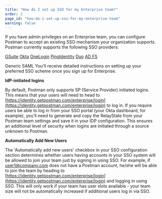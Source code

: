 ```yaml
---
title: "How do I set up SSO for my Enterprise team?"
order: 3
page_id: "how-do-i-set-up-sso-for-my-enterprise-team"
warning: false
---
```

If you have admin privileges on an Enterprise team, you can configure Postman to accept an existing SSO mechanism your organization supports. Postman currently supports the following SSO providers:

[GSuite](https://gsuite.google.com/)
[Okta](https://www.okta.com/)
[OneLogin](https://www.google.com/url?sa=t&amp;rct=j&amp;q=&amp;esrc=s&amp;source=web&amp;cd=1&amp;cad=rja&amp;uact=8&amp;ved=0ahUKEwjnjZuJpqfYAhUGYo8KHSHvDYEQFggoMAA&amp;url=https%3A%2F%2Fwww.onelogin.com%2F&amp;usg=AOvVaw2lN8u9YGDYgFN1I7YKo4pF)
[PingIdentity](https://www.pingidentity.com/en.html)
[Duo](https://duo.com/single-sign-on)
[AD FS](https://technet.microsoft.com/en-us/library/2006.07.simplify.aspx)



Generic SAML
You'll receive detailed instructions on setting up your preferred SSO scheme once you sign up for Enterprise.

**IdP-initiated logins**

By default, Postman only supports SP (Service Provider) initiated logins. This means that your users will need to head to [https://identity.getpostman.com/enterprise/login](https://identity.getpostman.com/enterprise/login) to log in. If you require users be able to log in from your SSO portal (your Okta dashboard, for example), you'll need to generate and copy the RelayState from your Postman team settings and save it in your IDP configuration. This ensures an additional level of security when logins are initiated through a source unknown to Postman.

**Automatically Add New Users**

The 'Automatically add new users' checkbox in your SSO configuration section determines whether users having accounts in your SSO system will be allowed to join your team just by signing in using SSO. For example, if user1@company.com does not have a Postman account, he/she will be able to join the team by heading to [https://identity.getpostman.com/enterprise/login](https://identity.getpostman.com/enterprise/login) and logging in using SSO. This will only work if your team has user slots available - your team size will not be automatically increased if additional users log in via SSO.

